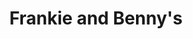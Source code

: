 ---
title: "Frankie and Benny's"
address: "Unit Ro2, Roof Garden, Victoria Square Shopping Centre, Belfast, Co. Antrim BT1 4QG"
tel: "028 9072 7820"
county: "Antrim"
category: "Italian Restaurants"
type: "Content"
lat: "54.599752"
lng: "-5.925"
---